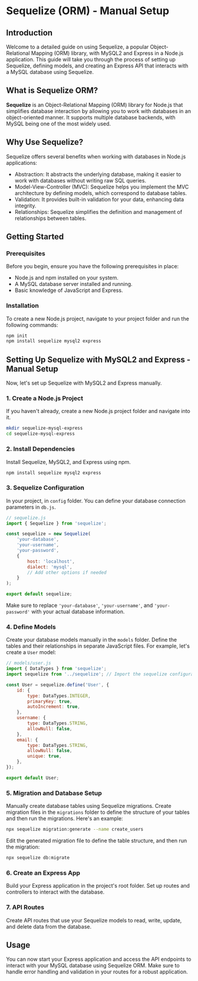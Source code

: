 # Sequelize (ORM) - Manual Setup

## Introduction

Welcome to a detailed guide on using Sequelize, a popular Object-Relational Mapping (ORM) library, with MySQL2 and Express in a Node.js application. This guide will take you through the process of setting up Sequelize, defining models, and creating an Express API that interacts with a MySQL database using Sequelize.

## What is Sequelize ORM?

**Sequelize** is an Object-Relational Mapping (ORM) library for Node.js that simplifies database interaction by allowing you to work with databases in an object-oriented manner. It supports multiple database backends, with MySQL being one of the most widely used.

## Why Use Sequelize?

Sequelize offers several benefits when working with databases in Node.js applications:

- Abstraction: It abstracts the underlying database, making it easier to work with databases without writing raw SQL queries.
- Model-View-Controller (MVC): Sequelize helps you implement the MVC architecture by defining models, which correspond to database tables.
- Validation: It provides built-in validation for your data, enhancing data integrity.
- Relationships: Sequelize simplifies the definition and management of relationships between tables.

## Getting Started

### Prerequisites

Before you begin, ensure you have the following prerequisites in place:

- Node.js and npm installed on your system.
- A MySQL database server installed and running.
- Basic knowledge of JavaScript and Express.

### Installation

To create a new Node.js project, navigate to your project folder and run the following commands:

```bash
npm init
npm install sequelize mysql2 express
```

## Setting Up Sequelize with MySQL2 and Express - Manual Setup

Now, let's set up Sequelize with MySQL2 and Express manually.

### 1. Create a Node.js Project

If you haven't already, create a new Node.js project folder and navigate into it.

```bash
mkdir sequelize-mysql-express
cd sequelize-mysql-express
```

### 2. Install Dependencies

Install Sequelize, MySQL2, and Express using npm.

```bash
npm install sequelize mysql2 express
```

### 3. Sequelize Configuration

In your project, in `config` folder. You can define your database connection parameters in `db.js`.

```javascript
// sequelize.js
import { Sequelize } from 'sequelize';

const sequelize = new Sequelize(
    'your-database',
    'your-username',
    'your-password',
    {
        host: 'localhost',
        dialect: 'mysql',
        // Add other options if needed
    }
);

export default sequelize;
```

Make sure to replace `'your-database'`, `'your-username'`, and `'your-password'` with your actual database information.

### 4. Define Models

Create your database models manually in the `models` folder. Define the tables and their relationships in separate JavaScript files. For example, let's create a `User` model:

```javascript
// models/user.js
import { DataTypes } from 'sequelize';
import sequelize from '../sequelize'; // Import the sequelize configuration

const User = sequelize.define('User', {
    id: {
        type: DataTypes.INTEGER,
        primaryKey: true,
        autoIncrement: true,
    },
    username: {
        type: DataTypes.STRING,
        allowNull: false,
    },
    email: {
        type: DataTypes.STRING,
        allowNull: false,
        unique: true,
    },
});

export default User;
```

### 5. Migration and Database Setup

Manually create database tables using Sequelize migrations. Create migration files in the `migrations` folder to define the structure of your tables and then run the migrations. Here's an example:

```bash
npx sequelize migration:generate --name create_users
```

Edit the generated migration file to define the table structure, and then run the migration:

```bash
npx sequelize db:migrate
```

### 6. Create an Express App

Build your Express application in the project's root folder. Set up routes and controllers to interact with the database.

### 7. API Routes

Create API routes that use your Sequelize models to read, write, update, and delete data from the database.

## Usage

You can now start your Express application and access the API endpoints to interact with your MySQL database using Sequelize ORM. Make sure to handle error handling and validation in your routes for a robust application.
